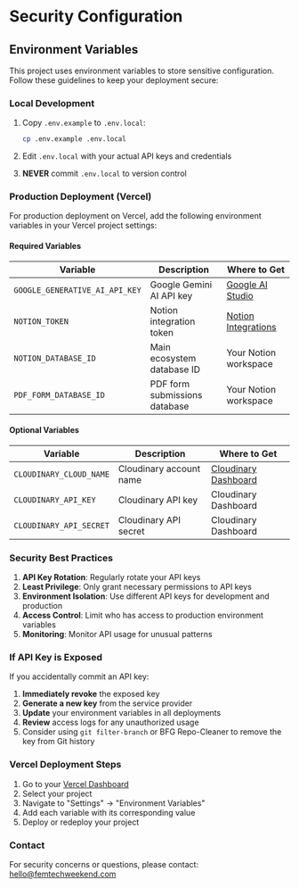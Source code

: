# Security Configuration

## Environment Variables

This project uses environment variables to store sensitive configuration. Follow these guidelines to keep your deployment secure:

### Local Development

1. Copy `.env.example` to `.env.local`:
   ```bash
   cp .env.example .env.local
   ```

2. Edit `.env.local` with your actual API keys and credentials

3. **NEVER** commit `.env.local` to version control

### Production Deployment (Vercel)

For production deployment on Vercel, add the following environment variables in your Vercel project settings:

#### Required Variables

| Variable | Description | Where to Get |
|----------|-------------|--------------|
| `GOOGLE_GENERATIVE_AI_API_KEY` | Google Gemini AI API key | [Google AI Studio](https://makersuite.google.com/app/apikey) |
| `NOTION_TOKEN` | Notion integration token | [Notion Integrations](https://www.notion.so/my-integrations) |
| `NOTION_DATABASE_ID` | Main ecosystem database ID | Your Notion workspace |
| `PDF_FORM_DATABASE_ID` | PDF form submissions database | Your Notion workspace |

#### Optional Variables

| Variable | Description | Where to Get |
|----------|-------------|--------------|
| `CLOUDINARY_CLOUD_NAME` | Cloudinary account name | [Cloudinary Dashboard](https://cloudinary.com/console) |
| `CLOUDINARY_API_KEY` | Cloudinary API key | Cloudinary Dashboard |
| `CLOUDINARY_API_SECRET` | Cloudinary API secret | Cloudinary Dashboard |

### Security Best Practices

1. **API Key Rotation**: Regularly rotate your API keys
2. **Least Privilege**: Only grant necessary permissions to API keys
3. **Environment Isolation**: Use different API keys for development and production
4. **Access Control**: Limit who has access to production environment variables
5. **Monitoring**: Monitor API usage for unusual patterns

### If API Key is Exposed

If you accidentally commit an API key:

1. **Immediately revoke** the exposed key
2. **Generate a new key** from the service provider
3. **Update** your environment variables in all deployments
4. **Review** access logs for any unauthorized usage
5. Consider using `git filter-branch` or BFG Repo-Cleaner to remove the key from Git history

### Vercel Deployment Steps

1. Go to your [Vercel Dashboard](https://vercel.com/dashboard)
2. Select your project
3. Navigate to "Settings" → "Environment Variables"
4. Add each variable with its corresponding value
5. Deploy or redeploy your project

### Contact

For security concerns or questions, please contact: hello@femtechweekend.com